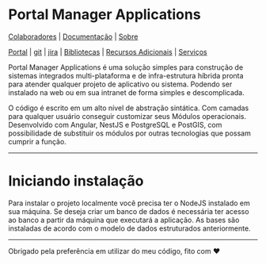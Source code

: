 # Portal Manager Applications
[Colaboradores](./docs/colaboradores.md) | [Documentação](./docs/colaboradores.md) | [Sobre]()

 [Portal](https://apps.ci.dev.br:446/) | [git](https://101.ci.dev.br:444/git/Repository/Detail/94e95210-26d3-4884-a691-0fb9ddbfccda) | [jira]() | [Bibliotecas]() | [Recursos Adicionais]() | [Serviços]()

Portal Manager Applications é uma solução simples para construção de sistemas integrados multi-plataforma e de infra-estrutura híbrida pronta para atender qualquer projeto de aplicativo ou sistema. Podendo ser instalado na web ou em sua intranet de forma simples e descomplicada. 

O código é escrito em um alto nível de abstração sintática. Com camadas para qualquer usuário conseguir customizar seus Módulos operacionais. Desenvolvido com Angular, NestJS e PostgreSQL e PostGIS, com possibilidade de substituir os módulos por outras tecnologias que possam cumprir a função. 

---

# Iniciando instalação

Para instalar o projeto localmente você precisa ter o NodeJS instalado em sua máquina. Se deseja criar um banco de dados é necessária ter acesso ao banco a partir da máquina que executará a aplicação. As bases são instaladas de acordo com o modelo de dados estruturados anteriormente.

---
Obrigado pela preferência em utilizar do meu código, fito com ♥
